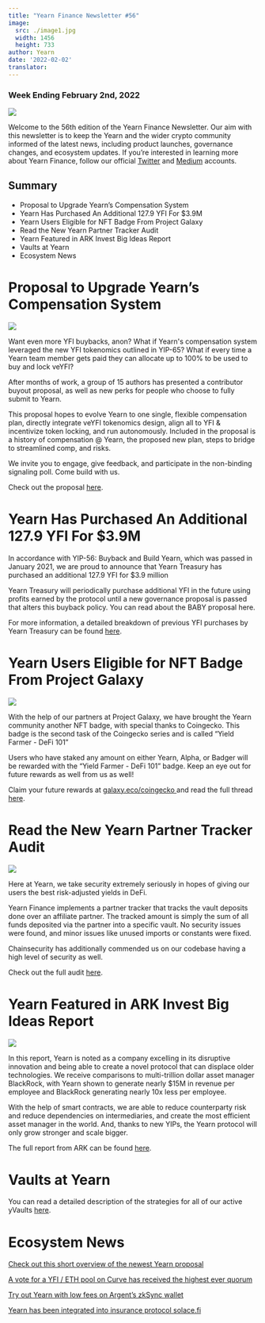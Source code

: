 ```yaml
---
title: "Yearn Finance Newsletter #56"
image:
  src: ./image1.jpg
  width: 1456
  height: 733
author: Yearn
date: '2022-02-02'
translator:
---
```


### Week Ending February 2nd, 2022

![](./image1.jpg?w=1456&h=733)


Welcome to the 56th edition of the Yearn Finance Newsletter. Our aim with this newsletter is to keep the Yearn and the wider crypto community informed of the latest news, including product launches, governance changes, and ecosystem updates. If you’re interested in learning more about Yearn Finance, follow our official [Twitter](https://twitter.com/iearnfinance) and [Medium](https://medium.com/iearn) accounts.

## Summary

- Proposal to Upgrade Yearn’s Compensation System
- Yearn Has Purchased An Additional 127.9 YFI For $3.9M
- Yearn Users Eligible for NFT Badge From Project Galaxy 
- Read the New Yearn Partner Tracker Audit 
- Yearn Featured in ARK Invest Big Ideas Report
- Vaults at Yearn
- Ecosystem News

# Proposal to Upgrade Yearn’s Compensation System

![](./image2.jpg?w=1456&h=1456)

Want even more YFI buybacks, anon? What if Yearn's compensation system leveraged the new YFI tokenomics outlined in YIP-65? What if every time a Yearn team member gets paid they can allocate up to 100% to be used to buy and lock veYFI?

After months of work, a group of 15 authors has presented a contributor buyout proposal, as well as new perks for people who choose to fully submit to Yearn.

This proposal hopes to evolve Yearn to one single, flexible compensation plan, directly integrate veYFI tokenomics design, align all to YFI & incentivize token locking, and run autonomously. Included in the proposal is a history of compensation @ Yearn, the proposed new plan, steps to bridge to streamlined comp, and risks.

We invite you to engage, give feedback, and participate in the non-binding signaling poll. Come build with us.

Check out the proposal [here](https://gov.yearn.finance/t/proposal-streamlining-contributor-compensation/12247).



# Yearn Has Purchased An Additional 127.9 YFI For $3.9M


In accordance with YIP-56: Buyback and Build Yearn, which was passed in January 2021, we are proud to announce that Yearn Treasury has purchased an additional 127.9 YFI for $3.9 million

Yearn Treasury will periodically purchase additional YFI in the future using profits earned by the protocol until a new governance proposal is passed that alters this buyback policy. You can read about the BABY proposal here. 

For more information, a detailed breakdown of previous YFI purchases by Yearn Treasury can be found [here](https://gov.yearn.finance/t/yfi-buyback-auctions/10491/3).

# Yearn Users Eligible for NFT Badge From Project Galaxy

![](./image3.jpg?w=680&h=372)

With the help of our partners at Project Galaxy, we have brought the Yearn community another NFT badge, with special thanks to Coingecko. This badge is the second task of the Coingecko series and is called “Yield Farmer - DeFi 101”

Users who have staked any amount on either Yearn, Alpha, or Badger will be rewarded with the “Yield Farmer - DeFi 101” badge. Keep an eye out for future rewards as well from us as well!

Claim your future rewards at [galaxy.eco/coingecko ](https://twitter.com/ProjectGalaxyHQ/status/1487048124182921220?s=20&t=Z5Z2328-bsM-BNCp9d1KAA) and read the full thread [here](https://twitter.com/ProjectGalaxyHQ/status/1487048124182921220?s=20&t=Z5Z2328-bsM-BNCp9d1KAA).


# Read the New Yearn Partner Tracker Audit

![](./image4.jpg?w=1456&h=819)

Here at Yearn, we take security extremely seriously in hopes of giving our users the best risk-adjusted yields in DeFi.

Yearn Finance implements a partner tracker that tracks the vault deposits done over an affiliate partner. The tracked amount is simply the sum of all funds deposited via the partner into a specific vault. No security issues were found, and minor issues like unused imports or constants were fixed.

Chainsecurity has additionally commended us on our codebase having a high level of security as well.

Check out the full audit [here](https://chainsecurity.com/security-audit/yearn-finance-partner-tracker/).

# Yearn Featured in ARK Invest Big Ideas Report

![](./image5.jpg?w=1456&h=819)

In this report, Yearn is noted as a company excelling in its disruptive innovation and being able to create a novel protocol that can displace older technologies. We receive comparisons to multi-trillion dollar asset manager BlackRock, with Yearn shown to generate nearly $15M in revenue per employee and BlackRock generating nearly 10x less per employee. 

With the help of smart contracts, we are able to reduce counterparty risk and reduce dependencies on intermediaries, and create the most efficient asset manager in the world. And, thanks to new YIPs, the Yearn protocol will only grow stronger and scale bigger. 

The full report from ARK can be found [here](https://research.ark-invest.com/hubfs/1_Download_Files_ARK-Invest/White_Papers/ARK_BigIdeas2022.pdf?hsCtaTracking=217bbc93-a71a-4c2b-9959-0842b6fe301c%7C2653a4d0-af35-42f0-853a-c5f90f002abb).

# Vaults at Yearn

You can read a detailed description of the strategies for all of our active yVaults [here](https://medium.com/yearn-state-of-the-vaults/the-vaults-at-yearn-9237905ffed3).

# Ecosystem News

[Check out this short overview of the newest Yearn proposal](https://twitter.com/0x7d54/status/1487252998023745540)

[A vote for a YFI / ETH pool on Curve has received the highest ever quorum](https://twitter.com/CurveFinance/status/1487764860553371648)

[Try out Yearn with low fees on Argent’s zkSync wallet](https://twitter.com/argentHQ/status/1487014855592849414)

[Yearn has been integrated into insurance protocol solace.fi](https://twitter.com/SolaceFi/status/1486145688291487749?s=20&t=fTfbPYIAOA5xVim5BETQZQ)
